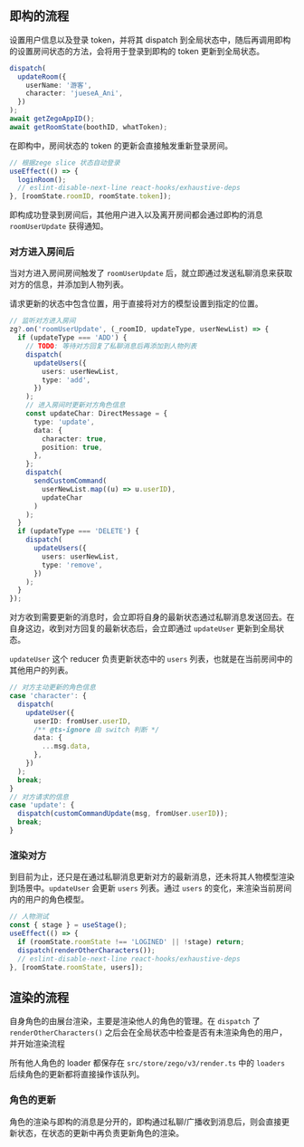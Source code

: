 ## 即构的流程

设置用户信息以及登录 token，并将其 dispatch 到全局状态中，随后再调用即构的设置房间状态的方法，会将用于登录到即构的 token 更新到全局状态。

```ts
dispatch(
  updateRoom({
    userName: '游客',
    character: 'jueseA_Ani',
  })
);
await getZegoAppID();
await getRoomState(boothID, whatToken);
```

在即构中，房间状态的 token 的更新会直接触发重新登录房间。

```ts
// 根据zege slice 状态自动登录
useEffect(() => {
  loginRoom();
  // eslint-disable-next-line react-hooks/exhaustive-deps
}, [roomState.roomID, roomState.token]);
```

即构成功登录到房间后，其他用户进入以及离开房间都会通过即构的消息 `roomUserUpdate` 获得通知。

### 对方进入房间后

当对方进入房间房间触发了 `roomUserUpdate` 后，就立即通过发送私聊消息来获取对方的信息，并添加到人物列表。

请求更新的状态中包含位置，用于直接将对方的模型设置到指定的位置。

```ts
// 监听对方进入房间
zg?.on('roomUserUpdate', (_roomID, updateType, userNewList) => {
  if (updateType === 'ADD') {
    // TODO: 等待对方回复了私聊消息后再添加到人物列表
    dispatch(
      updateUsers({
        users: userNewList,
        type: 'add',
      })
    );
    // 进入房间时更新对方角色信息
    const updateChar: DirectMessage = {
      type: 'update',
      data: {
        character: true,
        position: true,
      },
    };
    dispatch(
      sendCustomCommand(
        userNewList.map((u) => u.userID),
        updateChar
      )
    );
  }
  if (updateType === 'DELETE') {
    dispatch(
      updateUsers({
        users: userNewList,
        type: 'remove',
      })
    );
  }
});
```

对方收到需要更新的消息时，会立即将自身的最新状态通过私聊消息发送回去。在自身这边，收到对方回复的最新状态后，会立即通过 `updateUser` 更新到全局状态。

`updateUser` 这个 reducer 负责更新状态中的 `users` 列表，也就是在当前房间中的其他用户的列表。

```ts
// 对方主动更新的角色信息
case 'character': {
  dispatch(
    updateUser({
      userID: fromUser.userID,
      /** @ts-ignore 由 switch 判断 */
      data: {
        ...msg.data,
      },
    })
  );
  break;
}
// 对方请求的信息
case 'update': {
  dispatch(customCommandUpdate(msg, fromUser.userID));
  break;
}
```

### 渲染对方

到目前为止，还只是在通过私聊消息更新对方的最新消息，还未将其人物模型渲染到场景中。`updateUser` 会更新 `users` 列表。通过 `users` 的变化，来渲染当前房间内的用户的角色模型。

```ts
// 人物测试
const { stage } = useStage();
useEffect(() => {
  if (roomState.roomState !== 'LOGINED' || !stage) return;
  dispatch(renderOtherCharacters());
  // eslint-disable-next-line react-hooks/exhaustive-deps
}, [roomState.roomState, users]);
```

## 渲染的流程

自身角色的由展台渲染，主要是渲染他人的角色的管理。在 `dispatch` 了 `renderOtherCharacters()` 之后会在全局状态中检查是否有未渲染角色的用户，并开始渲染流程

所有他人角色的 loader 都保存在 `src/store/zego/v3/render.ts` 中的 `loaders` 后续角色的更新都将直接操作该队列。

### 角色的更新

角色的渲染与即构的消息是分开的，即构通过私聊/广播收到消息后，则会直接更新状态，在状态的更新中再负责更新角色的渲染。
